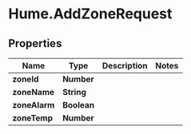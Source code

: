 # Hume.AddZoneRequest

## Properties
Name | Type | Description | Notes
------------ | ------------- | ------------- | -------------
**zoneId** | **Number** |  | 
**zoneName** | **String** |  | 
**zoneAlarm** | **Boolean** |  | 
**zoneTemp** | **Number** |  | 


